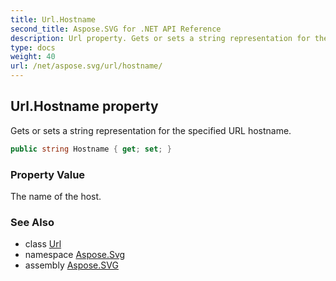 ```yaml
---
title: Url.Hostname
second_title: Aspose.SVG for .NET API Reference
description: Url property. Gets or sets a string representation for the specified URL hostname
type: docs
weight: 40
url: /net/aspose.svg/url/hostname/
---
```

## Url.Hostname property

Gets or sets a string representation for the specified URL hostname.

```csharp
public string Hostname { get; set; }
```

### Property Value

The name of the host.

### See Also

* class [Url](../)
* namespace [Aspose.Svg](../../../aspose.svg/)
* assembly [Aspose.SVG](../../../)
